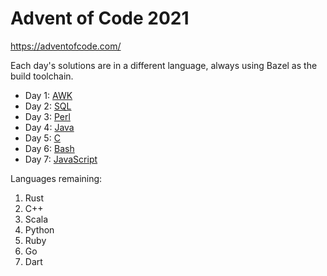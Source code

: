 # Advent of Code 2021

https://adventofcode.com/

Each day's solutions are in a different language, always using Bazel as the
build toolchain.

- Day 1: [AWK](https://en.wikipedia.org/wiki/AWK)
- Day 2: [SQL](https://en.wikipedia.org/wiki/SQL)
- Day 3: [Perl](https://en.wikipedia.org/wiki/Perl)
- Day 4: [Java](<https://en.wikipedia.org/wiki/Java_(programming_language)>)
- Day 5: [C](<https://en.wikipedia.org/wiki/C_(programming_language)>)
- Day 6: [Bash](<https://en.wikipedia.org/wiki/Bash_(Unix_shell)>)
- Day 7: [JavaScript](https://en.wikipedia.org/wiki/JavaScript)

Languages remaining:

1. Rust
2. C++
3. Scala
4. Python
5. Ruby
6. Go
7. Dart
